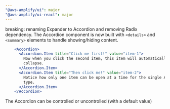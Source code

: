 ```yaml
---
"@aws-amplify/ui": major
"@aws-amplify/ui-react": major
---
```


breaking: renaming Expander to Accordion and removing Radix dependency. The Accordion component is now built with `<details>` and `<summary>` elements to handle showing/hiding content.

```jsx
    <Accordion>
      <Accordion.Item title="Click me first!" value="item-1">
        Now when you click the second item, this item will automatically
        collapse.
      </Accordion.Item>
      <Accordion.Item title="Then click me!" value="item-2">
        Notice how only one item can be open at a time for the single Accordion
        type.
      </Accordion.Item>
    </Accordion>
```

The Accordion can be controlled or uncontrolled (with a default value)
